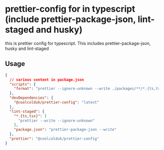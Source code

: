 # prettier-config for in typescript (include prettier-package-json, lint-staged and husky)

this is prettier config for typescript. This includes prettier-package-json, husky and lint-staged

## Usage

```json
{
  // various content in package.json
  "scripts": {
    "format": "prettier --ignore-unknown --write ./packages/**/*.{ts,tsx}"
  },
  "devDependencies": {
    "@coolcolduk/prettier-config": "latest"
  },
  "lint-staged": {
    "*.{ts,tsx}": [
      "prettier --write --ignore-unknown"
    ],
    "package.json": "prettier-package-json --write"
  },
  "prettier": "@coolcolduk/prettier-config"
}
```
